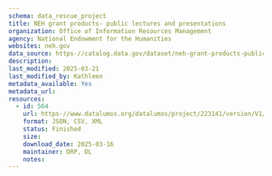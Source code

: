 ```yaml
---
schema: data_rescue_project 
title: NEH grant products- public lectures and presentations
organization: Office of Information Resources Management
agency: National Endowment for the Humanities
websites: neh.gov
data_source: https-//catalog.data.gov/dataset/neh-grant-products-public-lectures-and-presentations
description: 
last_modified: 2025-03-21
last_modified_by: Kathleen
metadata_available: Yes
metadata_url: 
resources:
  - id: 564
    url: https-//www.datalumos.org/datalumos/project/223141/version/V1/view
    format: JSON, CSV, XML
    status: Finished
    size: 
    download_date: 2025-03-16
    maintainer: DRP, DL
    notes: 
---
```

